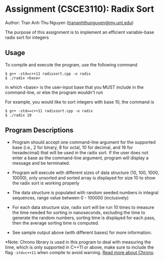# Assignment (CSCE3110): Radix Sort

Author: Tran Anh Thu Nguyen (trananhthunguyen@my.unt.edu)

The purpose of this assignment is to implement an efficient variable-base radix sort for integers

## Usage
To compile and execute the program, use the following command
```
$ g++ -std=c++11 radixsort.cpp -o radix
$ ./radix <base>
```
in which \<base> is the user-input base that you MUST include in the command-line, or else the program wouldn't run

For example, you would like to sort integers with base 10, the command is
```
$ g++ -std==c++11 radixsort.cpp -o radix
$ ./radix 10
```
## Program Descriptions
- Program should accept one command-line argument for the supported base (i.e., 2 
for binary, 8 for octal, 10 for decimal, and 16 for hexadecimal) that will be used in the 
radix sort. If the user does not enter a base as the command-line argument, program will display a message and be terminated.

- Program will execute with different sizes of data structure (10, 100, 1000, 10000), only unsorted and sorted array is displayed for size 10 to show the radix sort is working properly

- The data structure is populated with random seeded numbers in integral sequences, range value between 0 - 100000 (inclusively)

- For each data structure size, radix sort will be run 10 times to measure the time 
needed for sorting in nanoseconds, excluding the time to generate the random numbers, 
sorting time is displayed for each pass, then the average sorting time is computed.

- See sample output above (with different bases) for more information.

*Note: Chrono library is used in this program to deal with measuring the time, which is only supported in C++11 or above, make sure to include the flag ```-std=c++11``` when compile to avoid warning. [Read more about Chrono](https://www.geeksforgeeks.org/chrono-in-c/).


